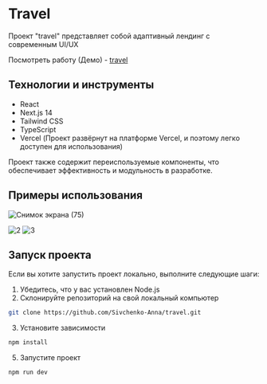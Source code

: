 # Travel

Проект "travel" представляет собой адаптивный лендинг с современным UI/UX

Посмотреть работу (Демо) - [travel](https://travel-ten-delta.vercel.app/)

## Технологии и инструменты
- React
- Next.js 14 
- Tailwind CSS
- TypeScript
- Vercel (Проект развёрнут на платформе Vercel, и поэтому легко доступен для использования)

Проект также содержит переиспользуемые компоненты, что обеспечивает эффективность и модульность в разработке.

## Примеры использования 
![Снимок экрана (75)](https://github.com/Sivchenko-Anna/travel/assets/103916590/ff39e3a7-fe55-48f3-88d0-a4e8704de306)

![2](https://github.com/Sivchenko-Anna/travel/assets/103916590/c918218e-4162-4545-a75c-bfcf5bfd853e) ![3](https://github.com/Sivchenko-Anna/travel/assets/103916590/abdaf5ec-e34d-4cc7-afeb-792533532d7a)

## Запуск проекта

Если вы хотите запустить проект локально, выполните следующие шаги:
1. Убедитесь, что у вас установлен Node.js
2. Склонируйте репозиторий на свой локальный компьютер
```sh
git clone https://github.com/Sivchenko-Anna/travel.git
```
3. Установите зависимости 
```sh
npm install
```
5. Запустите проект
```sh
npm run dev
```
